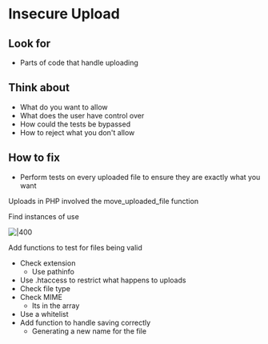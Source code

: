 # Insecure Upload

## Look for

- Parts of code that handle uploading

## Think about

- What do you want to allow
- What does the user have control over
- How could the tests be bypassed
- How to reject what you don't allow

## How to fix

- Perform tests on every uploaded file to ensure they are exactly what you want

Uploads in PHP involved the move_uploaded_file function

Find instances of use

![|400](https://remnote-user-data.s3.amazonaws.com/snIydDBQB5i47OIVMyME-VOHtroDaCcV9bZdDvejwBCaPGaJtie0ESWDAJGp9-BF96Un0xpEGIqXjaEJKR750a2wkxIpQRbvCV4jOvCEsSrbqNMnBt_nMA8fcKAYN-Bw.png)

Add functions to test for files being valid

- Check extension
  - Use pathinfo
- Use .htaccess to restrict what happens to uploads
- Check file type
- Check MIME
  - Its in the array
- Use a whitelist
- Add function to handle saving correctly
  - Generating a new name for the file
